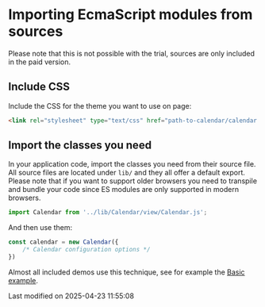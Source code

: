 # Importing EcmaScript modules from sources

Please note that this is not possible with the trial, sources are only included in the paid version.

## Include CSS

Include the CSS for the theme you want to use on page:

```html
<link rel="stylesheet" type="text/css" href="path-to-calendar/calendar.[theme].css" data-bryntum-theme>
```

## Import the classes you need

In your application code, import the classes you need from their source file. All source files are located under `lib/`
and they all offer a default export. Please note that if you want to support older browsers you need to transpile and
bundle your code since ES modules are only supported in modern browsers.

```javascript
import Calendar from '../lib/Calendar/view/Calendar.js';
```

And then use them:

```javascript
const calendar = new Calendar({
    /* Calendar configuration options */
})
```

Almost all included demos use this technique, see for example the <a href="../examples/basic/" target="_blank">Basic example</a>.



<p class="last-modified">Last modified on 2025-04-23 11:55:08</p>